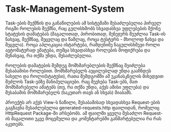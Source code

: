 
# Task-Management-System

  Task-ების შექმნის და განაწილების ამ სისტემაში შესაძლებელია პირველ რიგში როლების შექმნა, 
რაც გულისხმობს სხვადასხვა უფლებების მქონე სტატუსის დამატებას (მაგალითად, პირობითად, მენეჯერს შეუძლია Task-ის ნახვაც, შექმნაც, შეცვლაც 
და წაშლაც, როცა ტესტერს - მხოლოდ ნახვა და შეცვლა). როცა აპლიკაცია ისტარტება, რამდენიმე ნაგულისხმევი როლი ავტომატურად ემატება,
თუმცა სხვადასხვა როლების მოფიქრება და შენახვაც, რა თქმა უნდა, შესაძლებელია. 

  როლების დამატების შემდეგ მომხმარებლების შექმნაც შეიძლება შესაბამისი როლებით. მომხმარებელს აუცილებლად უნდა გააჩნდეს სახელი 
და როლი(სტატუსი), რათა შემდგომში ამ უკანასკნელის მიხედვით შეძლოს Task-ებზე მანიპულაციები. 
  რაც შეეხება Task-ებს, მათ მომხმარებელი ამატებს (თუ, რა თქმა უნდა, აქვს ამისი უფლება) და შესაბამის მომხმარებელს (საკუთარ თავს ან სხვას)
მიაბამს.

  პროექტს არ აქვს View-ს ნაწილი, შესაბამისად სხვადასხვა Request-ების გაგზავნა შესაძლებელია generated-requests.http ფაილიდან, რომელიც 
HttpRequest Package-ში არსებობს. ამ ფაილში ყველა შესაძლო Request-ის მაგალითი უკვე მოცემულია და კომენტარებში განმარტებულია 
რა რას აკეთებს. 
